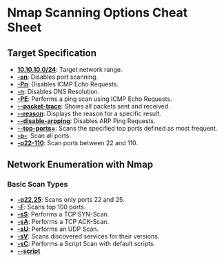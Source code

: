 # Nmap Scanning Options Cheat Sheet

## Target Specification
- [**10.10.10.0/24**](#): Target network range.
- [**-sn**](#): Disables port scanning.
- [**-Pn**](#): Disables ICMP Echo Requests.
- [**-n**](#): Disables DNS Resolution.
- [**-PE**](#): Performs a ping scan using ICMP Echo Requests.
- [**--packet-trace**](#): Shows all packets sent and received.
- [**--reason**](#): Displays the reason for a specific result.
- [**--disable-arpping**](#): Disables ARP Ping Requests.
- [**--top-ports=<num>**](#): Scans the specified top ports defined as most frequent.
- [**-p-**](#): Scan all ports.
- [**-p22-110**](#): Scan ports between 22 and 110.

## Network Enumeration with Nmap

### Basic Scan Types
- [**-p22,25**](#): Scans only ports 22 and 25.
- [**-F**](#): Scans top 100 ports.
- [**-sS**](#): Performs a TCP SYN-Scan.
- [**-sA**](#): Performs a TCP ACK-Scan.
- [**-sU**](#): Performs an UDP Scan.
- [**-sV**](#): Scans discovered services for their versions.
- [**-sC**](#): Performs a Script Scan with default scripts.
- [**--script <script>**](#): Performs a Script Scan using specified scripts.
- [**-O**](#): Performs an OS Detection Scan.
- [**-A**](#): Performs OS Detection, Service Detection, and traceroute.

### Advanced Options
- [**-D RND:5**](#): Sets number of random Decoys used in scan.
- [**-e**](#): Specifies the network interface for the scan.
- [**-S 10.10.10.200**](#): Specifies source IP address for the scan.
- [**-g**](#): Specifies source port for the scan.
- [**--dns-server <ns>**](#): Performs DNS resolution using specified name server.

## Output Options
- [**-oA filename**](#): Stores results in all available formats with filename.
- [**-oN filename**](#): Stores results in normal format with filename.
- [**-oG filename**](#): Stores results in "grepable" format with filename.
- [**-oX filename**](#): Stores results in XML format with filename.

## Performance Options
- [**--max-retries <num>**](#): Sets number of retries for specific port scans.
- [**--stats-every=5s**](#): Displays scan status every 5 seconds.
- [**-v/-vv**](#): Displays verbose output during scan.
- [**--initial-rtt-timeout 50ms**](#): Sets initial RTT timeout.
- [**--max-rtt-timeout 100ms**](#): Sets maximum RTT timeout.
- [**--min-rate 300**](#): Sets number of packets sent simultaneously.
- [**-T <0-5>**](#): Specifies specific timing template.
